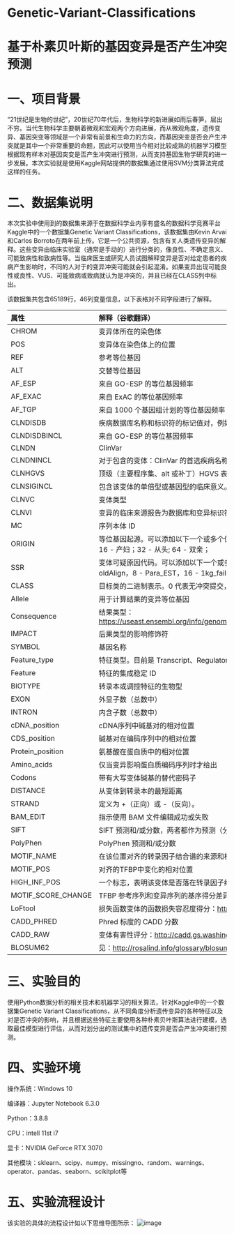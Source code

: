 # Genetic-Variant-Classifications
# 基于朴素贝叶斯的基因变异是否产生冲突预测
# 一、项目背景
“21世纪是生物的世纪”，20世纪70年代后，生物科学的新进展如雨后春笋，层出不穷。当代生物科学主要朝着微观和宏观两个方向进展，而从微观角度，遗传变异、基因突变等领域是一个非常有前景和生命力的方向，而基因突变是否会产生冲突就是其中一个非常重要的命题，因此可以使用当今相对比较成熟的机器学习模型根据现有样本对基因突变是否产生冲突进行预测，从而支持基因生物学研究的进一步发展。本次实验就是使用Kaggle网站提供的数据集通过使用SVM分类算法完成这样的任务。
# 二、数据集说明
本次实验中使用到的数据集来源于在数据科学业内享有盛名的数据科学竞赛平台Kaggle中的一个数据集Genetic Variant Classifications，该数据集由Kevin Arvai和Carlos Borroto在两年前上传。它是一个公共资源，包含有关人类遗传变异的解释。这些变异由临床实验室（通常是手动的）进行分类的，像良性、不确定意义、可能致病性和致病性等。当临床医生或研究人员试图解释变异是否对给定患者的疾病产生影响时，不同的人对于的变异冲突可能就会引起混淆。如果变异出现可能良性或良性、VUS、可能致病或致病就认为是冲突的，并且已经在CLASS列中标出。

该数据集共包含65189行，46列变量信息，以下表格对不同字段进行了解释。

|属性|解释（谷歌翻译）|
|:---|:---|
CHROM|	变异体所在的染色体
POS|	变异体在染色体上的位置
REF|	参考等位基因
ALT|	交替等位基因
AF_ESP	|来自 GO-ESP 的等位基因频率
AF_EXAC|	来自 ExAC 的等位基因频率
AF_TGP|	来自 1000 个基因组计划的等位基因频率
CLNDISDB|	疾病数据库名称和标识符的标记值对，例如 OMIM:NNNNNN
CLNDISDBINCL|	来自 GO-ESP 的等位基因频率
CLNDN|	ClinVar| 对于 CLNDISDB 中疾病标识符指定的概念的首选疾病名称
CLNDNINCL|	对于包含的变体：ClinVar 的首选疾病名称，用于 CLNDISDB 中疾病标识符指定的概念
CLNHGVS|	顶级（主要程序集、alt 或补丁）HGVS 表达式。
CLNSIGINCL|	包含该变体的单倍型或基因型的临床意义。报告为成对的 VariationID：临床意义。
CLNVC|	变体类型
CLNVI	|变异的临床来源报告为数据库和变异标识符的标签值对
MC|	序列本体 ID|molecular_consequence 形式的分子结果的逗号分隔列表
ORIGIN|	等位基因起源。可以添加以下一个或多个值： 0 - 未知；1 - 种系; 2 - 躯体; 4 - 继承的；8 - 父系；16 - 产妇；32 - 从头; 64 - 双亲；
SSR|	变体可疑原因代码。可以添加以下一个或多个值：0 - 未指定，1 - Paralog，2 - byEST，4 - oldAlign，8 - Para_EST，16 - 1kg_failed，1024 - 其
CLASS|	目标类的二进制表示。0 代表无冲突提交，1 代表冲突提交。
Allele|	用于计算结果的变异等位基因
Consequence	|结果类型：https://useast.ensembl.org/info/genome/variation/prediction/predicted_data.html#consequences
IMPACT|	后果类型的影响修饰符
SYMBOL|	基因名称
Feature_type|	特征类型。目前是 Transcript、RegulatoryFeature、MotifFeature 之一。
Feature|	特征的集成稳定 ID
BIOTYPE|	转录本或调控特征的生物型
EXON|	外显子数（总数中）
INTRON	|内含子数（总数中）
cDNA_position	|cDNA序列中碱基对的相对位置
CDS_position|	碱基对在编码序列中的相对位置
Protein_position|	氨基酸在蛋白质中的相对位置
Amino_acids	|仅当变异影响蛋白质编码序列时才给出
Codons	|带有大写变体碱基的替代密码子
DISTANCE	|从变体到转录本的最短距离
STRAND	|定义为 +（正向）或 -（反向）。
BAM_EDIT|	指示使用 BAM 文件编辑成功或失败
SIFT	|SIFT 预测和/或分数，两者都作为预测（分数）给出
PolyPhen|	PolyPhen 预测和/或分数
MOTIF_NAME|	在该位置对齐的转录因子结合谱的来源和标识符
MOTIF_POS|	对齐的TFBP中变化的相对位置
HIGH_INF_POS	|一个标志，表明该变体是否落在转录因子结合谱 (TFBP) 的高信息位置
MOTIF_SCORE_CHANGE|	TFBP 参考序列和变异序列的基序得分差异
LoFtool	|损失函数变体的函数损失容忍度得分：https://github.com/konradjk/loftee
CADD_PHRED	|Phred 标度的 CADD 分数
CADD_RAW|	变体有害性评分：http://cadd.gs.washington.edu/
BLOSUM62	|见：http://rosalind.info/glossary/blosum62/
# 三、实验目的
使用Python数据分析的相关技术和机器学习的相关算法，针对Kaggle中的一个数据集Genetic Variant Classifications，从不同角度分析遗传变异的各种特征以及对是否冲突的影响，并且根据这些特征主要使用各种朴素贝叶斯算法进行建模，选取最佳模型进行评估，从而对划分出的测试集中的遗传变异是否会产生冲突进行预测。
# 四、实验环境
操作系统：Windows 10

编译器：Jupyter Notebook 6.3.0

Python：3.8.8

CPU：intell 11st i7

显卡：NVIDIA GeForce RTX 3070

其他模块：sklearn、scipy、numpy、missingno、random、warnings、operator、pandas、seaborn、scikitplot等

# 五、实验流程设计
该实验的具体的流程设计如以下思维导图所示：
![image](https://user-images.githubusercontent.com/68093996/159114784-2944b59a-537b-4253-8f78-2c83351907df.png)
